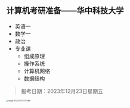 ## 计算机考研准备——华中科技大学

- 英语一
- 数学一
- 政治
- 专业课
  - 组成原理
  - 操作系统
  - 计算机网络
  - 数据结构

> 报考日期：2023年12月23日星期五

<img src="C:\Users\adam\AppData\Roaming\Typora\typora-user-images\image-20220703112711068.png" alt="image-20220703112711068" style="zoom:33%;" />

